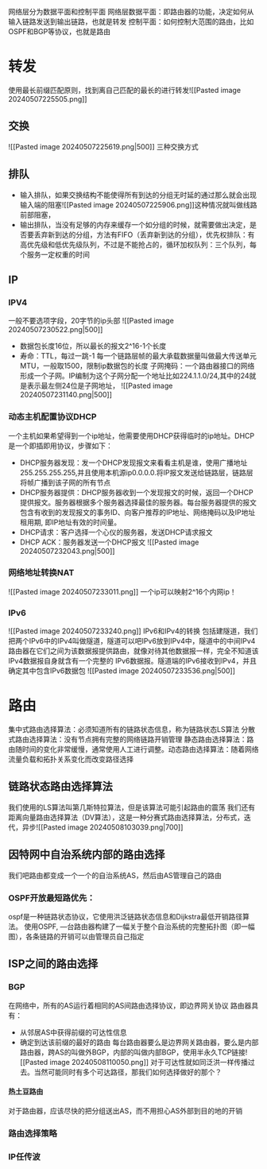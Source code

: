 网络层分为数据平面和控制平面
网络层数据平面：即路由器的功能，决定如何从输入链路发送到输出链路，也就是转发
控制平面：如何控制大范围的路由，比如OSPF和BGP等协议，也就是路由
# 转发
使用最长前缀匹配原则，找到离自己匹配的最长的进行转发![[Pasted image 20240507225505.png]]
## 交换
![[Pasted image 20240507225619.png|500]]
三种交换方式
## 排队
- 输入排队，如果交换结构不能使得所有到达的分组无时延的通过那么就会出现输入端的阻塞![[Pasted image 20240507225906.png]]这种情况就叫做线路前部阻塞，
- 输出排队，当没有足够的内存来缓存一个如分组的时候，就需要做出决定，是否要丢弃新到达的分组，方法有FIFO（丢弃新到达的分组），优先权排队：有高优先级和低优先级队列，不过是不能抢占的，循环加权队列：三个队列，每个服务一定权重的时间
## IP
### IPV4
一般不要选项字段，20字节的ip头部
![[Pasted image 20240507230522.png|500]]
- 数据包长度16位，所以最长的报文2^16-1个长度
- 寿命：TTL，每过一跳-1
每一个链路层帧的最大承载数据量叫做最大传送单元MTU，一般取1500，限制ip数据包的长度
子网掩码：一个路由器接口的网络形成一个子网。IP编制为这个子网分配一个地址比如224.1.1.0/24,其中的24就是表示最左侧24位是子网地址，
![[Pasted image 20240507231140.png|500]]
### 动态主机配置协议DHCP  
一个主机如果希望得到一个ip地址，他需要使用DHCP获得临时的ip地址。DHCP是一个即插即用协议，步骤如下：
- DHCP服务器发现：发一个DHCP发现报文来看看主机是谁，使用广播地址255.255.255.255,并且使用本机源ip0.0.0.0.将IP报文发送给链路层，链路层将帧广播到该子网的所有节点
- DHCP服务器提供：DHCP服务器收到一个发现报文的时候，返回一个DHCP提供报文。服务器根据多个服务器选择最佳的服务器。每台服务器提供的报文包含有收到的发现报文的事务ID、向客户推荐的IP地址、网络掩码以及IP地址租用期, 即IP地址有效的时间量。
- DHCP请求：客户选择一个心仪的服务器，发送DHCP请求报文
- DHCP ACK：服务器发送一个DHCP报文
![[Pasted image 20240507232043.png|500]]
### 网络地址转换NAT
![[Pasted image 20240507233011.png]]
一个ip可以映射2^16个内网ip！
### IPv6
![[Pasted image 20240507233240.png]]
IPv6和IPv4的转换
包括建隧道，我们把两个IPv6中的IPv4叫做隧道，隧道可以吧IPv6放到IPv4中，隧道中的中间IPv4路由器在它们之间为该数据报提供路由，就像对待其他数据报一样，完全不知道该IPv4数据报自身就含有一个完整的 IPv6数据报。隧道端的IPv6接收到IPv4，并且确定其中包含IPv6数据包
![[Pasted image 20240507233536.png|500]]
# 路由
集中式路由选择算法：必须知道所有的链路状态信息，称为链路状态LS算法
分散式路由选择算法：没有节点拥有完整的网络链路开销管理
静态路由选择算法：路由随时间的变化非常缓慢，通常使用人工进行调整。动态路由选择算法：随着网络流量负载和拓扑关系变化而改变路径选择
## 链路状态路由选择算法
我们使用的LS算法叫第几斯特拉算法，但是该算法可能引起路由的震荡
我们还有距离向量路由选择算法（DV算法），这是一种分赛式路由选择算法，分布式，迭代，异步![[Pasted image 20240508103039.png|700]]
## 因特网中自治系统内部的路由选择
我们吧路由都变成一个一个的自治系统AS，然后由AS管理自己的路由
### OSPF开放最短路优先：
ospf是一种链路状态协议，它使用洪泛链路状态信息和Dijkstra最低开销路径算法。 使用OSPF, —台路由器构建了一幅关于整个自治系统的完整拓扑图（即一幅图），各条链路的开销可以由管理员自己指定
## ISP之间的路由选择
### BGP
在网络中，所有的AS运行着相同的AS间路由选择协议，即边界网关协议
路由器具有：
- 从邻居AS中获得前缀的可达性信息
- 确定到达该前缀的最好的路由
每台路由器要么是边界网关路由器，要么是内部路由器，跨AS的叫做外BGP，内部的叫做内部BGP，使用半永久TCP链接![[Pasted image 20240508110050.png]]
对于可达性就如同泛洪一样传播过去。当然可能同时有多个可达路径，那我们如何选择做好的那个？
#### 热土豆路由
对于路由器，应该尽快的把分组送出AS，而不用担心AS外部到目的地的开销

### 路由选择策略

### IP任传波

